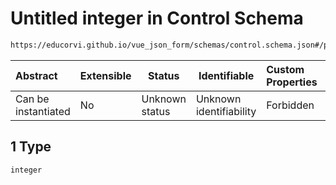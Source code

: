 # Untitled integer in Control Schema

```txt
https://educorvi.github.io/vue_json_form/schemas/control.schema.json#/properties/options/properties/multi/oneOf/1
```




| Abstract            | Extensible | Status         | Identifiable            | Custom Properties | Additional Properties | Access Restrictions | Defined In                                                                     |
| :------------------ | ---------- | -------------- | ----------------------- | :---------------- | --------------------- | ------------------- | ------------------------------------------------------------------------------ |
| Can be instantiated | No         | Unknown status | Unknown identifiability | Forbidden         | Allowed               | none                | [control.schema.json\*](../schemas/control.schema.json "open original schema") |

## 1 Type

`integer`
